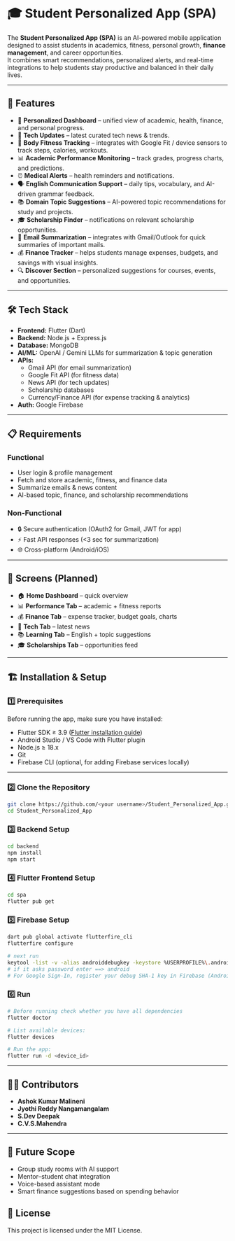 # 🎓 Student Personalized App (SPA)

The **Student Personalized App (SPA)** is an AI-powered mobile application designed to assist students in academics, fitness, personal growth, **finance management**, and career opportunities.  
It combines smart recommendations, personalized alerts, and real-time integrations to help students stay productive and balanced in their daily lives.

---

## 🚀 Features

- 📱 **Personalized Dashboard** – unified view of academic, health, finance, and personal progress.  
- 📰 **Tech Updates** – latest curated tech news & trends.  
- 💪 **Body Fitness Tracking** – integrates with Google Fit / device sensors to track steps, calories, workouts.  
- 📊 **Academic Performance Monitoring** – track grades, progress charts, and predictions.  
- ⏰ **Medical Alerts** – health reminders and notifications.  
- 🗣️ **English Communication Support** – daily tips, vocabulary, and AI-driven grammar feedback.  
- 📚 **Domain Topic Suggestions** – AI-powered topic recommendations for study and projects.  
- 🎓 **Scholarship Finder** – notifications on relevant scholarship opportunities.  
- 📧 **Email Summarization** – integrates with Gmail/Outlook for quick summaries of important mails.  
- 💰 **Finance Tracker** – helps students manage expenses, budgets, and savings with visual insights.  
- 🔍 **Discover Section** – personalized suggestions for courses, events, and opportunities.  

---

## 🛠️ Tech Stack

- **Frontend:** Flutter (Dart)
- **Backend:** Node.js + Express.js  
- **Database:** MongoDB  
- **AI/ML:** OpenAI / Gemini LLMs for summarization & topic generation  
- **APIs:** 
  - Gmail API (for email summarization)  
  - Google Fit API (for fitness data)  
  - News API (for tech updates)  
  - Scholarship databases  
  - Currency/Finance API (for expense tracking & analytics)
- **Auth:** Google Firebase

---

## 📋 Requirements

### Functional
- User login & profile management  
- Fetch and store academic, fitness, and finance data  
- Summarize emails & news content  
- AI-based topic, finance, and scholarship recommendations  

### Non-Functional
- 🔒 Secure authentication (OAuth2 for Gmail, JWT for app)  
- ⚡ Fast API responses (<3 sec for summarization)  
- 🌐 Cross-platform (Android/iOS)  

---

## 📸 Screens (Planned)

- 🏠 **Home Dashboard** – quick overview  
- 📊 **Performance Tab** – academic + fitness reports  
- 💰 **Finance Tab** – expense tracker, budget goals, charts  
- 📰 **Tech Tab** – latest news  
- 📚 **Learning Tab** – English + topic suggestions  
- 🎓 **Scholarships Tab** – opportunities feed   

---

## 🏗️ Installation & Setup

### 1️⃣ Prerequisites
Before running the app, make sure you have installed:

- Flutter SDK ≥ 3.9 ([Flutter installation guide](https://docs.flutter.dev/get-started/install))  
- Android Studio / VS Code with Flutter plugin  
- Node.js ≥ 18.x  
- Git  
- Firebase CLI (optional, for adding Firebase services locally)  

---

### 2️⃣ Clone the Repository
```bash
git clone https://github.com/<your username>/Student_Personalized_App.git
cd Student_Personalized_App
```
### 3️⃣ Backend Setup
```bash
cd backend
npm install
npm start
```
### 4️⃣ Flutter Frontend Setup
```bash
cd spa
flutter pub get
```

### 5️⃣ Firebase Setup
```bash
dart pub global activate flutterfire_cli
flutterfire configure

# next run
keytool -list -v -alias androiddebugkey -keystore %USERPROFILE%\.android\debug.keystore
# if it asks password enter ==> android
# For Google Sign-In, register your debug SHA-1 key in Firebase (Android) to avoid auth errors:  
```
### 6️⃣ Run
```bash
# Before running check whether you have all dependencies
flutter doctor

# List available devices:
flutter devices

# Run the app:
flutter run -d <device_id>
```
---

## 👨‍💻 Contributors

- **Ashok Kumar Malineni**
- **Jyothi Reddy Nangamangalam**
- **S.Dev Deepak**
- **C.V.S.Mahendra**
---

## 📌 Future Scope

- Group study rooms with AI support  
- Mentor–student chat integration  
- Voice-based assistant mode  
- Smart finance suggestions based on spending behavior

  
## 📜 License
This project is licensed under the MIT License.
